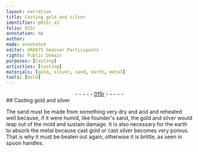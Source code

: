 ```yaml
---
layout: narrative
title: Casting gold and silver
identifier: p015r_a3
folio: 015r
annotation: no
author:
mode: annotated
editor: GR8975 Seminar Participants
rights: Public Domain
purposes: [casting]
activities: [casting]
materials: [gold, silver, sand, earth, metal]
tools: [mold]
---
```


 <div class="folio" align="center">- - - - - <a href="http://gallica.bnf.fr/ark:/12148/btv1b10500001g/f35.image" target="_blank">015r</a> - - - - - </div>  <span class="activity"></span> 
## Casting <span class="material">gold</span> and <span class="material">silver</span>

 
The <span class="material">sand</span> must be made from something very dry and arid and reheated well because, if it were humid, like <span class="material_format"><span class="profession">founder</span>'s <span class="material">sand</span></span>, the <span class="material">gold</span> and <span class="material">silver</span> would leap out of the <span class="tool">mold</span> and sustain damage. It is also necessary for the <span class="material">earth</span> to absorb the <span class="material">metal</span> because <span class="material_format">cast <span class="material">gold</span></span> or <span class="material_format">cast <span class="material">silver</span></span> becomes very porous. That is why it must be beaten out again, otherwise it is brittle, as seen in spoon handles.
 